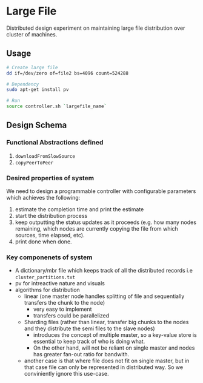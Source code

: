 Large File 
=== 

Distributed design experiment on maintaining large file distribution over cluster of machines. 

## Usage 
```bash
# Create large file
dd if=/dev/zero of=file2 bs=4096 count=524288

# Dependency
sudo apt-get install pv

# Run 
source controller.sh `largefile_name`
```
## Design Schema
### Functional Abstractions defined 
1. `downloadFromSlowSource`
2. `copyPeerToPeer`

### Desired properties of system
We need to design a programmable controller with configurable parameters which achieves the following:

1. estimate the completion time and print the estimate 
2. start the distribution process 
3. keep outputting the status updates as it proceeds (e.g. how many nodes remaining, which nodes are currently copying the file from which sources, time elapsed, etc). 
4. print done when done.

### Key componenets of system 
- A dictionary/mbr file which keeps track of all the distributed records i.e `cluster_partitions.txt` 
- pv for intreactive nature and visuals
- algorithms for distribution 
	- linear (one master node handles splitting of file and sequentially transfers the chunk to the node)
		- very easy to implement 
		- transfers could be parallelized 
	- Sharding files (rather than linear, transfer big chunks to the nodes and they distribute the semi files to the slave nodes)
		- introduces the concept of multiple master, so a key-value store is essential to keep track of who is doing what. 
		- On the other hand, will not be reliant on single master and nodes has greater fan-out ratio for bandwith.
	- another case is that where file does not fit on single master, but in that case file can only be represented in distributed way. So we conviniently ignore this use-case.  	
		

